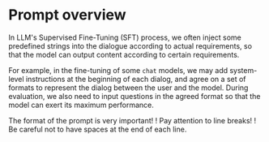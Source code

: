 # Prompt overview

In LLM's Supervised Fine-Tuning (SFT) process, we often inject some predefined strings into the dialogue according to actual requirements, so that the model can output content according to certain requirements.

For example, in the fine-tuning of some `chat` models, we may add system-level instructions at the beginning of each dialog, and agree on a set of formats to represent the dialog between the user and the model. During evaluation, we also need to input questions in the agreed format so that the model can exert its maximum performance.

The format of the prompt is very important! ! Pay attention to line breaks! ! Be careful not to have spaces at the end of each line.
